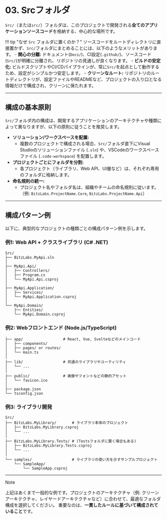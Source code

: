# 03. Srcフォルダ

`Src/`（または`src/`）フォルダは、このプロジェクトで開発される**全てのアプリケーションソースコード**を格納する、中心的な場所です。

!!! tip "なぜ `Src` フォルダに置くのか？"
    ソースコードをルートディレクトリに直接置かず、`Src/`フォルダにまとめることには、以下のようなメリットがあります。
    - **関心の分離:** ドキュメント(`Docs/`)、CI設定(`.github/`)、ソースコード(`Src/`)が明確に分離され、リポジトリの見通しが良くなります。
    - **ビルドの安定化:** ビルドスクリプトやCI/CDパイプラインが、常に`Src/`を起点として動作するため、設定がシンプルかつ安定します。
    - **クリーンなルート:** リポジトリのルートディレクトリが、設定ファイルやREADMEなど、プロジェクトの入り口となる情報だけで構成され、クリーンに保たれます。

---

## 構成の基本原則

`Src/`フォルダ内の構成は、開発するアプリケーションのアーキテクチャや種類によって異なりますが、以下の原則に従うことを推奨します。

*   **ソリューション/ワークスペースを配置:**
    *   複数のプロジェクトで構成される場合、`Src/`フォルダ直下にVisual Studioのソリューションファイル (`.sln`) や、VSCodeのワークスペースファイル (`.code-workspace`) を配置します。
*   **プロジェクトごとにフォルダを分割:**
    *   各プロジェクト（ライブラリ、Web API、UI層など）は、それぞれ専用のフォルダに格納します。
*   **命名規則の統一:**
    *   プロジェクト名やフォルダ名は、組織やチームの命名規則に従います。（例: `BitzLabs.ProjectName.Core`, `BitzLabs.ProjectName.Api`）

---

## 構成パターン例

以下に、典型的なプロジェクトの種類ごとの構成パターン例を示します。

### 例1: Web API + クラスライブラリ (C# .NET)

```
Src/
├── BitzLabs.MyApi.sln
│
├── MyApi.Api/
│   ├── Controllers/
│   ├── Program.cs
│   └── MyApi.Api.csproj
│
├── MyApi.Application/
│   ├── Services/
│   └── MyApi.Application.csproj
│
└── MyApi.Domain/
    ├── Entities/
    └── MyApi.Domain.csproj
```

### 例2: Webフロントエンド (Node.js/TypeScript)

```Src/
├── app/                  # React, Vue, Svelteなどのメインコード
│   ├── components/
│   ├── pages/ or routes/
│   └── main.ts
│
├── lib/                  # 共通のライブラリやユーティリティ
│   └── ...
│
├── public/               # 画像やフォントなどの静的アセット
│   └── favicon.ico
│
├── package.json
└── tsconfig.json
```

### 例3: ライブラリ開発

```
Src/
├── BitzLabs.MyLibrary/       # ライブラリ本体のプロジェクト
│   ├── BitzLabs.MyLibrary.csproj
│   └── ...
│
├── BitzLabs.MyLibrary.Tests/ # (Testsフォルダに置く場合もある)
│   ├── BitzLabs.MyLibrary.Tests.csproj
│   └── ...
│
└── samples/                  # ライブラリの使い方を示すサンプルプロジェクト
    └── SampleApp/
        └── SampleApp.csproj
```

---

> [!NOTE]
> 上記はあくまで一般的な例です。プロジェクトのアーキテクチャ（例: クリーンアーキテクチャ、レイヤードアーキテクチャなど）に合わせて、最適なフォルダ構成を選択してください。
> 重要なのは、**一貫したルールに基づいて構成されていること**です。
